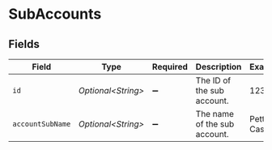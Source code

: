# SubAccounts


## Fields

| Field                        | Type                         | Required                     | Description                  | Example                      |
| ---------------------------- | ---------------------------- | ---------------------------- | ---------------------------- | ---------------------------- |
| `id`                         | *Optional\<String>*          | :heavy_minus_sign:           | The ID of the sub account.   | 12345                        |
| `accountSubName`             | *Optional\<String>*          | :heavy_minus_sign:           | The name of the sub account. | Petty Cash                   |
